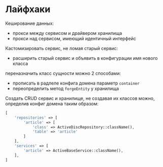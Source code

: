 Лайфхаки
========

Кеширование данных:

* прокси между сервисом и драйвером хранилища
* прокси над сервисом, имеющий идентичный интерфейс

Кастомизировать сервис, не ломая старый сервис:

* расширить старый сервис и объявить в конфигурации имя нового класса

переназначить класс сущности можно 2 способами: 

* прописать в радлеле конфига домена параметр `container`
* переопределить метод `forgeEntity` у хранилища

Создать CRUD сервис и хранилище, не создавая их классов можно, определив конфиг домена таким образом:

```php
[
	'repositories' => [
		'article' => [
			'class' => ActiveDiscRepository::className(),
			'table' => 'article'
		]
	],
	'services' => [
		'article' => ActiveBaseService::className(),
	],
]
```


